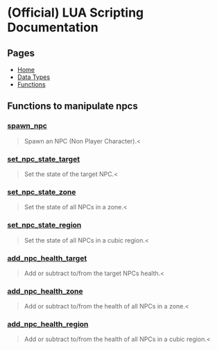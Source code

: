 
# (Official) LUA Scripting Documentation

## Pages
- [Home](../../index)
- [Data Types](../data-types)
- [Functions](../functions)
## Functions to manipulate npcs

### [spawn_npc](npcs/spawn_npc)
> Spawn an NPC (Non Player Character).<

### [set_npc_state_target](npcs/set_npc_state_target)
> Set the state of the target NPC.<

### [set_npc_state_zone](npcs/set_npc_state_zone)
> Set the state of all NPCs in a zone.<

### [set_npc_state_region](npcs/set_npc_state_region)
> Set the state of all NPCs in a cubic region.<

### [add_npc_health_target](npcs/add_npc_health_target)
> Add or subtract to/from the target NPCs health.<

### [add_npc_health_zone](npcs/add_npc_health_zone)
> Add or subtract to/from the health of all NPCs in a zone.<

### [add_npc_health_region](npcs/add_npc_health_region)
> Add or subtract to/from the health of all NPCs in a cubic region.<

